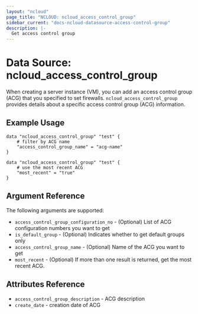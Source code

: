 ```yaml
---
layout: "ncloud"
page_title: "NCLOUD: ncloud_access_control_group"
sidebar_current: "docs-ncloud-datasource-access-control-group"
description: |-
  Get access control group
---
```


# Data Source: ncloud_access_control_group

When creating a server instance (VM), you can add an access control group (ACG) that you specified to set firewalls. `ncloud_access_control_group` provides details about a specific access control group (ACG) information.


## Example Usage

```hcl
data "ncloud_access_control_group" "test" {
    # filter by ACG name
	"access_control_group_name" = "acg-name"
}
```

```hcl
data "ncloud_access_control_group" "test" {
    # use the most recent ACG
	"most_recent" = "true"
}
```


## Argument Reference

The following arguments are supported:

* `access_control_group_configuration_no` - (Optional) List of ACG configuration numbers you want to get
* `is_default_group` - (Optional) Indicates whether to get default groups only
* `access_control_group_name` - (Optional) Name of the ACG you want to get
* `most_recent` - (Optional) If more than one result is returned, get the most recent ACG.

## Attributes Reference

* `access_control_group_description` - ACG description
* `create_date` - creation date of ACG